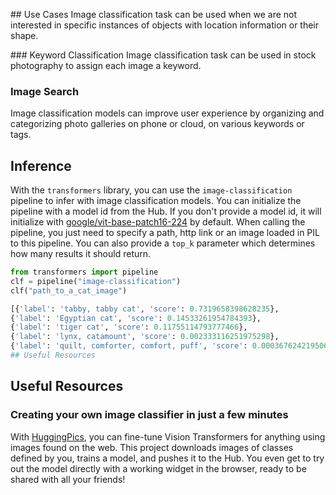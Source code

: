 ## Use Cases
Image classification task can be used when we are not interested in specific instances of objects with location information or their shape. 

### Keyword Classification
Image classification task can be used in stock photography to assign each image a keyword. 

### Image Search
Image classification models can improve user experience by organizing and categorizing photo galleries on phone or cloud, on various keywords or tags.

## Inference
With the `transformers` library, you can use the `image-classification` pipeline to infer with image classification models. You can initialize the pipeline with a model id from the Hub. If you don't provide a model id, it will initialize with [google/vit-base-patch16-224](https://huggingface.co/google/vit-base-patch16-224) by default. When calling the pipeline, you just need to specify a path, http link or an image loaded in PIL to this pipeline. You can also provide a `top_k` parameter which determines how many results it should return.

```python
from transformers import pipeline
clf = pipeline("image-classification")
clf("path_to_a_cat_image")

[{'label': 'tabby, tabby cat', 'score': 0.7319658398628235},
{'label': 'Egyptian cat', 'score': 0.14533261954784393},
{'label': 'tiger cat', 'score': 0.11755114793777466},
{'label': 'lynx, catamount', 'score': 0.002333116251975298},
{'label': 'quilt, comforter, comfort, puff', 'score': 0.000367624219506979}]
## Useful Resources
```

## Useful Resources

### Creating your own image classifier in just a few minutes
With [HuggingPics](https://github.com/nateraw/huggingpics), you can fine-tune Vision Transformers for anything using images found on the web. This project downloads images of classes defined by you, trains a model, and pushes it to the Hub. You even get to try out the model directly with a working widget in the browser, ready to be shared with all your friends!
